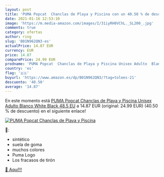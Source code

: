```yaml
---
layout: post
title: 'PUMA Popcat  Chanclas de Playa y Piscina con un 40.50 % de descuento'
date: 2021-01-16 12:53:10
image: 'https://m.media-amazon.com/images/I/31iyRH0VChL._SL200_.jpg'
comments: true
category: ofertas
author: ring
slug: 'B01N962QN3-es'
actualPrice: 14.87 EUR
currency: EUR
price: 14.87
comparePrice: 24.99 EUR
prodname: 'PUMA Popcat  Chanclas de Playa y Piscina Unisex Adulto  Blanco White Black  48.5 EU'
country: 'es'
flag: '🇪🇸'
buyurl: 'https://www.amazon.es/dp/B01N962QN3/?tag=tolees-21'
descuento: '40.50'
average: '14.87'
---
```


En este momento está [PUMA Popcat  Chanclas de Playa y Piscina Unisex Adulto  Blanco White Black  48.5 EU](https://www.amazon.es/dp/B01N962QN3/?tag=tolees-21) a 14.87 EUR (original: 24.99 EUR) (40.50 %  de descuento) en el siguiente enlace!

[![PUMA Popcat  Chanclas de Playa y Piscina](https://m.media-amazon.com/images/I/31iyRH0VChL._SL200_.jpg)](https://www.amazon.es/dp/B01N962QN3/?tag=tolees-21)

🔎:

- sintético
- suela de goma
- muchos colores
- Puma Logo
- Los fracasos de tirón

[🛒 Aquí!!!](https://www.amazon.es/dp/B01N962QN3/?tag=tolees-21)
